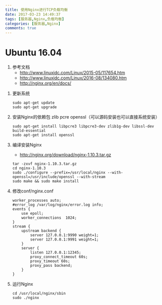 ```yaml
---
title: 使用Nginx进行TCP负载均衡
date: 2017-03-23 14:49:37
tags: [服务器,Nginx,负载均衡]
categories: [服务器,Nginx]
comments: true
---
```


# Ubuntu 16.04
1. 参考文档
	* <http://www.linuxidc.com/Linux/2015-05/117654.htm>
	* <http://www.linuxidc.com/Linux/2016-08/134080.htm>
	* <http://nginx.org/en/docs/>
<!-- more -->
1. 更新系统

	```
	sudo apt-get update
	sudo apt-get upgrade
	```

1. 安装Nginx的依赖包  zlib pcre openssl（可以源码安装也可以直接系统安装）
	
	```
	sudo apt-get install libpcre3 libpcre3-dev zlib1g-dev libssl-dev build-essential
	sudo apt-get install openssl
	```
	
1. 编译安装Nginx
	* <http://nginx.org/download/nginx-1.10.3.tar.gz>
	
	```
	tar -zxvf nginx-1.10.3.tar.gz
	cd nginx-1.10.3
	sudo ./configure --prefix=/usr/local/nginx --with-openssl=/usr/include/openssl --with-stream
	sudo make && sudo make install
	```

1. 修改conf/nginx.conf

	```
	worker_processes auto;
	#error_log /var/log/nginx/error.log info;
	events {
	    use epoll;
	    worker_connections  1024;
	}
	stream {
	    upstream backend {
	        server 127.0.0.1:9990 weight=1;
	        server 127.0.0.1:9991 weight=1;
	    }
	    server {
	        listen 127.0.0.1:12345;
	        proxy_connect_timeout 60s;
	        proxy_timeout 60s;
	        proxy_pass backend;
	    }
	}
	```
1. 运行Nginx

	```
	cd /usr/local/nginx/sbin
	sudo ./nginx
	```